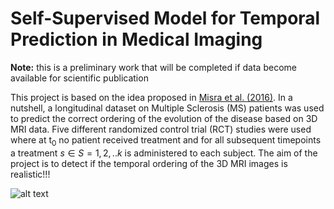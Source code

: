 # Self-Supervised Model for Temporal Prediction in Medical Imaging
**Note:** this is a preliminary work that will be completed if data become available for scientific publication

This project is based on the idea proposed in [Misra et al. (2016)](https://arxiv.org/pdf/1603.08561.pdf). In a nutshell, a longitudinal dataset on Multiple Sclerosis (MS) patients was used to predict the correct ordering of the evolution of the disease based on 3D MRI data. Five different randomized control trial (RCT) studies were used where at t<sub>0</sub> no patient received treatment and for all subsequent timepoints a treatment $s \in S = {1,2,..k}$ is administered to each subject. The aim of the project is to detect if the temporal ordering of the 3D MRI images is realistic!!! 

![alt text]()
